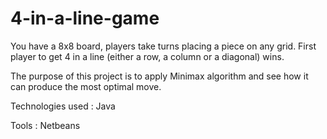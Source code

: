 # 4-in-a-line-game

You have a 8x8 board, players take turns placing a piece on any grid. First player to get 4 in a line (either a row, a column or a diagonal) wins.

The purpose of this project is to apply Minimax algorithm and see how it can produce the most optimal move.

Technologies used : Java

Tools : Netbeans
